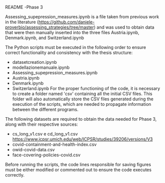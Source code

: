 README -Phase 3

Assessing_supepression_measures.ipynb is a file taken from previous work in the literature (https://github.com/daniele-proverbio/assessing_strategies/tree/master) and was used to obtain data that were then manually inserted into the three files Austria.ipynb, Denmark.ipynb, and Switzerland.ipynb

The Python scripts must be executed in the following order to ensure correct functionality and consistency with the thesis structure:
- datasetcreation.ipynb
- modellazionemanuale.ipynb
- Assessing_supepression_measures.ipynb
- Austria.ipynb
- Denmark.ipynb
- Switzerland.ipynb
For the proper functioning of the code, it is necessary to create a folder named 'csv' containing all the initial CSV files. This folder will also automatically store the CSV files generated during the execution of the scripts, which are needed to propagate information between the different programs.

The following datasets are required to obtain the data needed for Phase 3, along with their respective sources:
  - cs_long_v1.csv e cd_long_v1.csv https://www.icpsr.umich.edu/web/ICPSR/studies/39206/versions/V3
  - covid-containment-and-health-index.csv
  - owid-covid-data.csv
  - face-covering-policies-covid.csv

Before running the scripts, the code lines responsible for saving figures must be either modified or commented out to ensure the code executes correctly.
  
